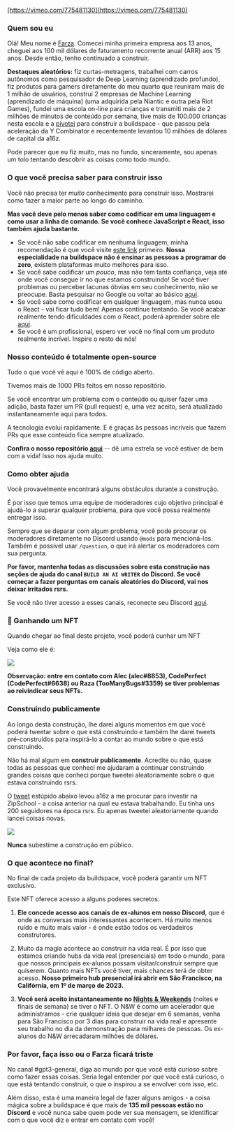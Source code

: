 
[https://vimeo.com/775481130](https://vimeo.com/775481130)

### Quem sou eu

Olá! Meu nome é [Farza](https://twitter.com/FarzaTV). Comecei minha primeira empresa aos 13 anos, cheguei aos 100 mil dólares de faturamento recorrente anual (ARR) aos 15 anos. Desde então, tenho continuado a construir.

**Destaques aleatórios:** fiz curtas-metragens, trabalhei com carros autônomos como pesquisador de Deep Learning (aprendizado profundo), fiz produtos para gamers diretamente do meu quarto que reuniram mais de 1 milhão de usuários, construí 2 empresas de Machine Learning (aprendizado de máquina) (uma adquirida pela Niantic e outra pela Riot Games), fundei uma escola on-line para crianças e transmiti mais de 2 milhões de minutos de conteúdo por semana, tive mais de 100.000 crianças nesta escola e a [pivotei](https://twitter.com/farzatv/status/1488965852519022592) para construir a buildspace - que passou pela aceleração da Y Combinator e recentemente levantou 10 milhões de dólares de capital da a16z.

Pode parecer que eu fiz muito, mas no fundo, sinceramente, sou apenas um tolo tentando descobrir as coisas como todo mundo.

### O que você precisa saber para construir isso

Você não precisa ter *muito* conhecimento para construir isso. Mostrarei como fazer a maior parte ao longo do caminho.

**Mas você deve pelo menos saber como codificar em uma linguagem e como usar a linha de comando. Se você conhece JavaScript e React, isso também ajuda bastante.**

- Se você não sabe codificar em nenhuma linguagem, minha recomendação é que você visite [este link](https://scrimba.com/learn/learnjavascript) primeiro. **Nossa especialidade na buildspace não é ensinar as pessoas a programar do zero**, existem plataformas muito melhores para isso.
- Se você sabe codificar um *pouco*, mas não tem tanta confiança, veja até onde você consegue ir no que estamos construindo! Se você tiver problemas ou perceber lacunas óbvias em seu conhecimento, não se preocupe. Basta pesquisar no Google ou voltar ao básico [aqui](https://scrimba.com/learn/learnjavascript).
- Se você sabe como codificar em qualquer linguagem, mas nunca usou o React - vai ficar tudo bem! Apenas continue tentando. Se você acabar realmente tendo dificuldades com o React, poderá aprender sobre ele [aqui](https://scrimba.com/learn/learnreact).
- Se você é um profissional, espero ver você no final com um produto realmente incrível. Inspire o resto de nós!

### Nosso conteúdo é totalmente open-source

Tudo o que você vê aqui é 100% de código aberto.

Tivemos mais de 1000 PRs feitos em nosso repositório.

Se você encontrar um problema com o conteúdo ou quiser fazer uma adição, basta fazer um PR (pull request) e, uma vez aceito, será atualizado instantaneamente aqui para todos.

A tecnologia evolui rapidamente. E é graças às pessoas incríveis que fazem PRs que esse conteúdo fica sempre atualizado.

**Confira o nosso repositório [aqui](https://github.com/buildspace/buildspace-projects)** -- dê uma estrela se você estiver de bem com a vida! Isso nos ajuda muito.

### Como obter ajuda

Você provavelmente encontrará alguns obstáculos durante a construção.

É por isso que temos uma equipe de moderadores cujo objetivo principal é ajudá-lo a superar qualquer problema, para que você possa realmente entregar isso.

Sempre que se deparar com algum problema, você pode procurar os moderadores diretamente no Discord usando `@mods` para mencioná-los. Também é possível usar `/question`, o que irá alertar os moderadores com sua pergunta.

**Por favor, mantenha todas as discussões sobre esta construção nas seções de ajuda do canal `BUILD AN AI WRITER` do Discord. Se você começar a fazer perguntas em canais aleatórios do Discord, vai nos deixar irritados rsrs.**

Se você não tiver acesso a esses canais, reconecte seu Discord [aqui](https://buildspace.so/p/build-ai-writing-assistant-gpt3).

### 💎 Ganhando um NFT

Quando chegar ao final deste projeto, você poderá cunhar um NFT

Veja como ele é:

<img src="https://gateway.ipfscdn.io/ipfs/Qmc1s7wW8XoUirP4o8vw1H7FZw4BGMVEraiNC5ecdMkftF/4.png" />

**Observação: entre em contato com Alec (alec#8853), CodePerfect (CodePerfect#6638) ou Raza (TooManyBugs#3359) se tiver problemas ao reivindicar seus NFTs.**

### Construindo publicamente

Ao longo desta construção, lhe darei alguns momentos em que você poderá tweetar sobre o que está construindo e também lhe darei tweets pré-construídos para inspirá-lo a contar ao mundo sobre o que está construindo.

Não há mal algum em **construir publicamente**. Acredite ou não, quase todas as pessoas que conheci me ajudaram a continuar construindo grandes coisas que conheci porque tweetei aleatoriamente sobre o que estava construindo rsrs. 

O [tweet](https://twitter.com/FarzaTV/status/1247917195767808000) estúpido abaixo levou a16z a me procurar para investir na ZipSchool - a coisa anterior na qual eu estava trabalhando. Eu tinha uns 200 seguidores na época rsrs. Eu apenas tweetei aleatoriamente quando lancei coisas novas. 

![](https://i.imgur.com/cDBumIw.png)

**Nunca** subestime a construção em público.

### O que acontece no final?

No final de cada projeto da buildspace, você poderá garantir um NFT exclusivo.

Este NFT oferece acesso a alguns poderes secretos:

1. **Ele concede acesso aos canais de ex-alunos em nosso Discord**, que é onde as conversas mais interessantes acontecem. Há muito menos ruído e muito mais valor - é onde estão todos os verdadeiros construtores.

2. Muito da magia acontece ao construir na vida real. É por isso que estamos criando hubs da vida real (presenciais) em todo o mundo, para que nossos principais ex-alunos possam visitar/construir sempre que quiserem. Quanto mais NFTs você tiver, mais chances terá de obter acesso. **Nosso primeiro hub presencial irá abrir em São Francisco, na Califórnia, em 1º de março de 2023.**

3. **Você será aceito instantaneamente no [Nights & Weekends](https://buildspace.so/nights-and-weekends)** (noites e finais de semana) se tiver o NFT. O N&W é como um acelerador que administramos - crie qualquer ideia que desejar em 6 semanas, venha para São Francisco por 3 dias para construir na vida real e apresente seu trabalho no dia da demonstração para milhares de pessoas. Os ex-alunos do N&W arrecadaram milhões de dólares.

### Por favor, faça isso ou o Farza ficará triste

No canal #gpt3-general, diga ao mundo por que você está curioso sobre como fazer essas coisas. Seria legal entender por que você está curioso, o que está tentando construir, o que o inspirou a se envolver com isso, etc.

Além disso, esta é uma maneira legal de fazer alguns amigos - a coisa mágica sobre a buildspace é que mais de **135 mil pessoas estão no Discord** e você nunca sabe quem pode ver sua mensagem, se identificar com o que você diz e entrar em contato com você!

